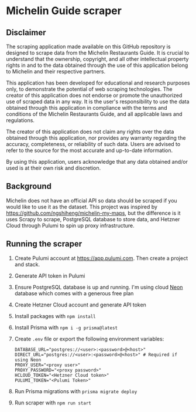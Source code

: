 # Michelin Guide scraper

## Disclaimer
The scraping application made available on this GitHub repository is designed to scrape data from the Michelin Restaurants Guide. It is crucial to understand that the ownership, copyright, and all other intellectual property rights in and to the data obtained through the use of this application belong to Michelin and their respective partners.

This application has been developed for educational and research purposes only, to demonstrate the potential of web scraping technologies. The creator of this application does not endorse or promote the unauthorized use of scraped data in any way. It is the user's responsibility to use the data obtained through this application in compliance with the terms and conditions of the Michelin Restaurants Guide, and all applicable laws and regulations.

The creator of this application does not claim any rights over the data obtained through this application, nor provides any warranty regarding the accuracy, completeness, or reliability of such data. Users are advised to refer to the source for the most accurate and up-to-date information.

By using this application, users acknowledge that any data obtained and/or used is at their own risk and discretion.

## Background
Michelin does not have an official API so data should be scraped if you would like to use it as the dataset.
This project was inspired by https://github.com/ngshiheng/michelin-my-maps, but the difference is it uses Scrapy to scrape, PostgreSQL database to store data, and Hetzner Cloud through Pulumi to spin up proxy infrastructure.

## Running the scraper

1. Create Pulumi account at https://app.pulumi.com. Then create a project and stack.
2. Generate API token in Pulumi
3. Ensure PostgreSQL database is up and running. I'm using cloud [Neon](https://neon.tech) database which comes with a generous free plan
4. Create Hetzner Cloud account and generate API token
5. Install packages with `npm install`
6. Install Prisma with `npm i -g prisma@latest`
7. Create `.env` file or export the following environment variables:

    ```
    DATABASE_URL="postgres://<user>:<password>@<host>"
    DIRECT_URL="postgres://<user>:<password>@<host>" # Required if using Neon
    PROXY_USER="<proxy user>"
    PROXY_PASSWORD="<proxy password>"
    HCLOUD_TOKEN="<Hetzner Cloud token>"
    PULUMI_TOKEN="<Pulumi Token>"
    ```
8. Run Prisma migrations with `prisma migrate deploy`
9. Run scraper with `npm run start`
